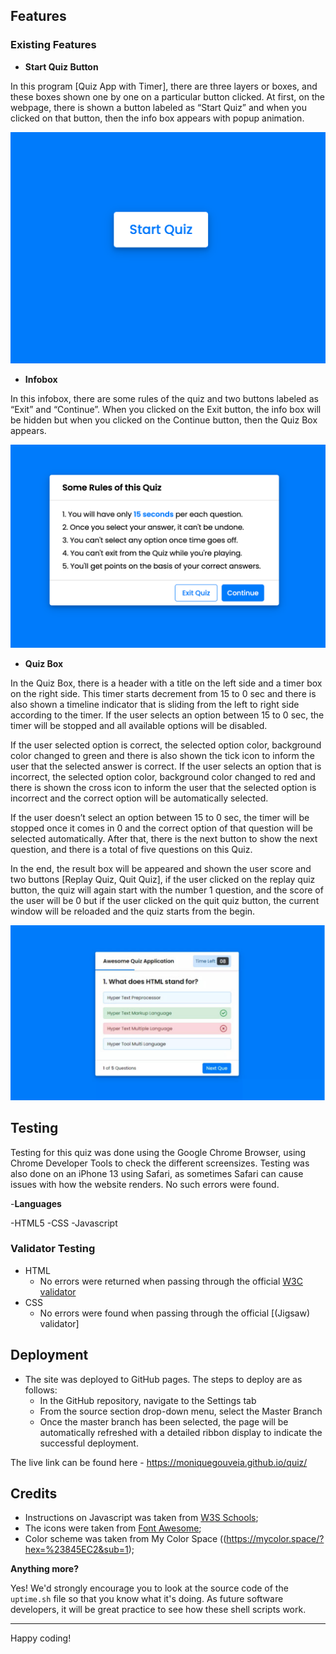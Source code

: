 ## Features
### Existing Features

- __Start Quiz Button__

In this program [Quiz App with Timer], there are three layers or boxes, and these boxes shown one by one on a particular button clicked. At first, on the webpage, there is shown a button labeled as “Start Quiz” and when you clicked on that button, then the info box appears with popup animation.

![Start Quiz Button](https://github.com/moniquegouveia/quiz/blob/main/start.png)

- __Infobox__

In this infobox, there are some rules of the quiz and two buttons labeled as “Exit” and “Continue”. When you clicked on the Exit button, the info box will be hidden but when you clicked on the Continue button, then the Quiz Box appears.


![Infobox](https://github.com/moniquegouveia/quiz/blob/main/info-box.png)

- __Quiz Box__

In the Quiz Box, there is a header with a title on the left side and a timer box on the right side. This timer starts decrement from 15 to 0 sec and there is also shown a timeline indicator that is sliding from the left to right side according to the timer. If the user selects an option between 15 to 0 sec, the timer will be stopped and all available options will be disabled.

If the user selected option is correct, the selected option color, background color changed to green and there is also shown the tick icon to inform the user that the selected answer is correct. If the user selects an option that is incorrect, the selected option color, background color changed to red and there is shown the cross icon to inform the user that the selected option is incorrect and the correct option will be automatically selected.

If the user doesn’t select an option between 15 to 0 sec, the timer will be stopped once it comes in 0 and the correct option of that question will be selected automatically. After that, there is the next button to show the next question, and there is a total of five questions on this Quiz.

In the end, the result box will be appeared and shown the user score and two buttons [Replay Quiz, Quit Quiz], if the user clicked on the replay quiz button, the quiz will again start with the number 1 question, and the score of the user will be 0 but if the user clicked on the quit quiz button, the current window will be reloaded and the quiz starts from the begin.

 ![Quiz Box](https://github.com/moniquegouveia/quiz/blob/main/questions.png)
 

## Testing 
Testing for this quiz was done using the Google Chrome Browser, using Chrome Developer Tools to check the different screensizes. Testing was also done on an iPhone 13 using Safari, as sometimes Safari can cause issues with how the website renders. No such errors were found.

-__Languages__

-HTML5
-CSS
-Javascript

### Validator Testing 


- HTML
  - No errors were returned when passing through the official [W3C validator](https://validator.w3.org/nu/?doc=https%3A%2F%2Fmoniquegouveia.github.io%2Frecipe%2Findex.html)
- CSS
  - No errors were found when passing through the official [(Jigsaw) validator]

## Deployment

- The site was deployed to GitHub pages. The steps to deploy are as follows: 
  - In the GitHub repository, navigate to the Settings tab 
  - From the source section drop-down menu, select the Master Branch
  - Once the master branch has been selected, the page will be automatically refreshed with a detailed ribbon display to indicate the successful deployment. 

The live link can be found here - https://moniquegouveia.github.io/quiz/


## Credits 

- Instructions on Javascript was taken from [W3S Schools](https://www.w3schools.com/);
- The icons were taken from [Font Awesome](https://fontawesome.com/);
- Color scheme was taken from My Color Space ((https://mycolor.space/?hex=%23845EC2&sub=1);

**Anything more?**

Yes! We'd strongly encourage you to look at the source code of the `uptime.sh` file so that you know what it's doing. As future software developers, it will be great practice to see how these shell scripts work.

---

Happy coding!
